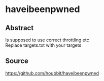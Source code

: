 # haveibeenpwned

## Abstract
Is supposed to use correct throttling etc  
Replace targets.txt with your targets

## Source

https://github.com/houbbit/haveibeenpwned